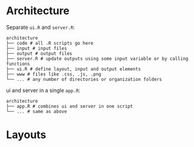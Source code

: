 
# Architecture

Separate `ui.R` and `server.R`:

```
architecture
├── code # all .R scripts go here
├── input # input files
├── output # output files
├── server.R # update outputs using some input variable or by calling functions
├── ui.R # define layout, input and output elements
├── www # files like .css, .js, .png
└── ... # any number of directories or organization folders
```

ui and server in a single `app.R`:

```
architecture
├── app.R # combines ui and server in one script
└── ... # same as above
```

# Layouts